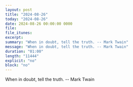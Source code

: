 ```yaml
---
layout: post
title: "2024-08-26"
today: "2024-08-26"
date: 2024-08-26 00:00:00 0000
file:
file_itunes:
excerpt:
summary: "When in doubt, tell the truth. -- Mark Twain"
message: "When in doubt, tell the truth. -- Mark Twain"
duration: "01:00"
length: "11444"
explicit: "no"
block: "no"
---
```

When in doubt, tell the truth. -- Mark Twain

